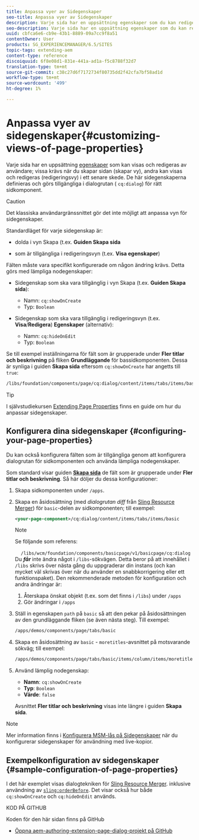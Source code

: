 ```yaml
---
title: Anpassa vyer av Sidegenskaper
seo-title: Anpassa vyer av Sidegenskaper
description: Varje sida har en uppsättning egenskaper som du kan redigera efter behov
seo-description: Varje sida har en uppsättning egenskaper som du kan redigera efter behov
uuid: cbfca6e6-cb9e-43b1-8889-09a7cc9f8a51
contentOwner: User
products: SG_EXPERIENCEMANAGER/6.5/SITES
topic-tags: extending-aem
content-type: reference
discoiquuid: 6f8e08d1-831e-441a-ad1a-f5c8788f32d7
translation-type: tm+mt
source-git-commit: c38c27d6f7172734f80735dd2f42cfa7bf58ad1d
workflow-type: tm+mt
source-wordcount: '499'
ht-degree: 1%

---
```



# Anpassa vyer av sidegenskaper{#customizing-views-of-page-properties}

Varje sida har en uppsättning [egenskaper](/help/sites-authoring/editing-page-properties.md) som kan visas och redigeras av användare; vissa krävs när du skapar sidan (skapar vy), andra kan visas och redigeras (redigeringsvy) i ett senare skede. De här sidegenskaperna definieras och görs tillgängliga i dialogrutan ( `cq:dialog`) för rätt sidkomponent.

>[!CAUTION]
>
>Det klassiska användargränssnittet gör det inte möjligt att anpassa vyn för sidegenskaper.

Standardläget för varje sidegenskap är:

* dolda i vyn Skapa (t.ex. **Guiden Skapa sida**

* som är tillgängliga i redigeringsvyn (t.ex. **Visa egenskaper**)

Fälten måste vara specifikt konfigurerade om någon ändring krävs. Detta görs med lämpliga nodegenskaper:

* Sidegenskap som ska vara tillgänglig i vyn Skapa (t.ex. **Guiden Skapa sida**):

   * Namn: `cq:showOnCreate`
   * Typ: `Boolean`

* Sidegenskap som ska vara tillgänglig i redigeringsvyn (t.ex. **Visa**/**Redigera**) **Egenskaper** (alternativ):

   * Namn: `cq:hideOnEdit`
   * Typ: `Boolean`

Se till exempel inställningarna för fält som är grupperade under **Fler titlar och beskrivning** på fliken **Grundläggande** för bassidkomponenten. Dessa är synliga i guiden **Skapa sida** eftersom `cq:showOnCreate` har angetts till `true`:

```xml
/libs/foundation/components/page/cq:dialog/content/items/tabs/items/basic/items/column/items/moretitles
```

>[!TIP]
>
>I självstudiekursen [Extending Page Properties](https://docs.adobe.com/content/help/en/experience-manager-learn/sites/developing/page-properties-technical-video-develop.html) finns en guide om hur du anpassar sidegenskaper.

## Konfigurera dina sidegenskaper {#configuring-your-page-properties}

Du kan också konfigurera fälten som är tillgängliga genom att konfigurera dialogrutan för sidkomponenten och använda lämpliga nodegenskaper.

Som standard visar guiden [**Skapa sida**](/help/sites-authoring/managing-pages.md#creating-a-new-page) de fält som är grupperade under **Fler titlar och beskrivning**. Så här döljer du dessa konfigurationer:

1. Skapa sidkomponenten under `/apps`.
1. Skapa en åsidosättning (med *dialogrutan diff* från [Sling Resource Merger](/help/sites-developing/sling-resource-merger.md)) för `basic`-delen av sidkomponenten; till exempel:

   ```xml
   <your-page-component>/cq:dialog/content/items/tabs/items/basic
   ```

   >[!NOTE]
   >
   >Se följande som referens:
   >
   >    `/libs/wcm/foundation/components/basicpage/v1/basicpage/cq:dialog`
   Du ***får*** inte ändra något i `/libs`-sökvägen.
   Detta beror på att innehållet i `/libs` skrivs över nästa gång du uppgraderar din instans (och kan mycket väl skrivas över när du använder en snabbkorrigering eller ett funktionspaket).
   Den rekommenderade metoden för konfiguration och andra ändringar är:
   1. Återskapa önskat objekt (t.ex. som det finns i `/libs`) under `/apps`
   1. Gör ändringar i `/apps`


1. Ställ in egenskapen `path` på `basic` så att den pekar på åsidosättningen av den grundläggande fliken (se även nästa steg). Till exempel:

   ```xml
   /apps/demos/components/page/tabs/basic
   ```

1. Skapa en åsidosättning av `basic` - `moretitles`-avsnittet på motsvarande sökväg; till exempel:

   ```xml
   /apps/demos/components/page/tabs/basic/items/column/items/moretitles
   ```

1. Använd lämplig nodegenskap:

   * **Namn**:  `cq:showOnCreate`
   * **Typ**:  `Boolean`
   * **Värde**:  `false`

   Avsnittet **Fler titlar och beskrivning** visas inte längre i guiden **Skapa sida**.

>[!NOTE]
Mer information finns i [Konfigurera MSM-lås på Sidegenskaper](/help/sites-developing/extending-msm.md#configuring-msm-locks-on-page-properties-touch-enabled-ui) när du konfigurerar sidegenskaper för användning med live-kopior.

## Exempelkonfiguration av sidegenskaper {#sample-configuration-of-page-properties}

I det här exemplet visas dialogtekniken för [Sling Resource Merger](/help/sites-developing/sling-resource-merger.md). inklusive användning av [`sling:orderBefore`](/help/sites-developing/sling-resource-merger.md#properties). Det visar också hur både `cq:showOnCreate` och `cq:hideOnEdit` används.

KOD PÅ GITHUB

Koden för den här sidan finns på GitHub

* [Öppna aem-authoring-extension-page-dialog-projekt på GitHub](https://github.com/Adobe-Marketing-Cloud/aem-authoring-extension-page-dialog)
